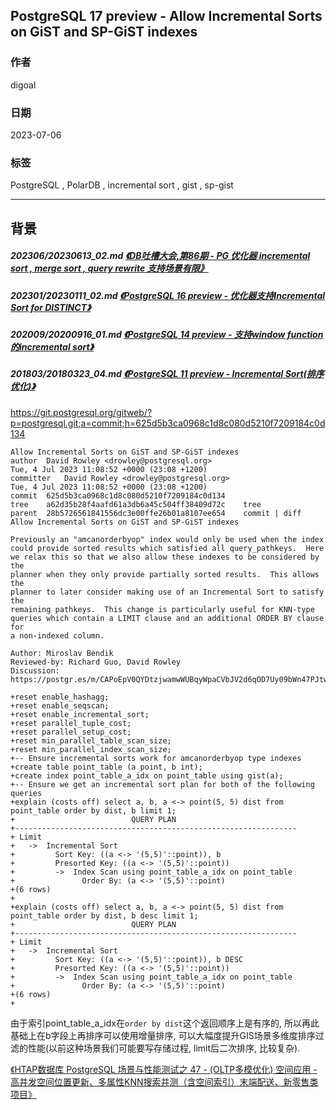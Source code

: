 ## PostgreSQL 17 preview - Allow Incremental Sorts on GiST and SP-GiST indexes     
                                                                                                                            
### 作者                                                                                                      
digoal                                                                                                      
                                                                                                      
### 日期                                                                                                      
2023-07-06                                                                                                  
                                                                                            
### 标签                                                                                                      
PostgreSQL , PolarDB , incremental sort , gist , sp-gist          
                                                                                                      
----                                                                                                      
                                                                                                      
## 背景       
##### 202306/20230613_02.md   [《DB吐槽大会,第86期 - PG 优化器 incremental sort , merge sort , query rewrite 支持场景有限》](../202306/20230613_02.md)      
##### 202301/20230111_02.md   [《PostgreSQL 16 preview - 优化器支持Incremental Sort for DISTINCT》](../202301/20230111_02.md)      
##### 202009/20200916_01.md   [《PostgreSQL 14 preview - 支持window function的incremental sort》](../202009/20200916_01.md)      
##### 201803/20180323_04.md   [《PostgreSQL 11 preview - Incremental Sort(排序优化)》](../201803/20180323_04.md)              
    
https://git.postgresql.org/gitweb/?p=postgresql.git;a=commit;h=625d5b3ca0968c1d8c080d5210f7209184c0d134    
    
```    
Allow Incremental Sorts on GiST and SP-GiST indexes    
author	David Rowley <drowley@postgresql.org>	    
Tue, 4 Jul 2023 11:08:52 +0000 (23:08 +1200)    
committer	David Rowley <drowley@postgresql.org>	    
Tue, 4 Jul 2023 11:08:52 +0000 (23:08 +1200)    
commit	625d5b3ca0968c1d8c080d5210f7209184c0d134    
tree	a62d35b28f4aafd61a3db6a45c504ff38409d72c	tree    
parent	28b5726561841556dc3e00ffe26b01a8107ee654	commit | diff    
Allow Incremental Sorts on GiST and SP-GiST indexes    
    
Previously an "amcanorderbyop" index would only be used when the index    
could provide sorted results which satisfied all query_pathkeys.  Here    
we relax this so that we also allow these indexes to be considered by the    
planner when they only provide partially sorted results.  This allows the    
planner to later consider making use of an Incremental Sort to satisfy the    
remaining pathkeys.  This change is particularly useful for KNN-type    
queries which contain a LIMIT clause and an additional ORDER BY clause for    
a non-indexed column.    
    
Author: Miroslav Bendik    
Reviewed-by: Richard Guo, David Rowley    
Discussion: https://postgr.es/m/CAPoEpV0QYDtzjwamwWUBqyWpaCVbJV2d6qOD7Uy09bWn47PJtw%40mail.gmail.com    
```    
    
    
```      
+reset enable_hashagg;    
+reset enable_seqscan;    
+reset enable_incremental_sort;    
+reset parallel_tuple_cost;    
+reset parallel_setup_cost;    
+reset min_parallel_table_scan_size;    
+reset min_parallel_index_scan_size;    
+-- Ensure incremental sorts work for amcanorderbyop type indexes    
+create table point_table (a point, b int);    
+create index point_table_a_idx on point_table using gist(a);    
+-- Ensure we get an incremental sort plan for both of the following queries    
+explain (costs off) select a, b, a <-> point(5, 5) dist from point_table order by dist, b limit 1;    
+                          QUERY PLAN                               
+---------------------------------------------------------------    
+ Limit    
+   ->  Incremental Sort    
+         Sort Key: ((a <-> '(5,5)'::point)), b    
+         Presorted Key: ((a <-> '(5,5)'::point))    
+         ->  Index Scan using point_table_a_idx on point_table    
+               Order By: (a <-> '(5,5)'::point)    
+(6 rows)    
+    
+explain (costs off) select a, b, a <-> point(5, 5) dist from point_table order by dist, b desc limit 1;    
+                          QUERY PLAN                               
+---------------------------------------------------------------    
+ Limit    
+   ->  Incremental Sort    
+         Sort Key: ((a <-> '(5,5)'::point)), b DESC    
+         Presorted Key: ((a <-> '(5,5)'::point))    
+         ->  Index Scan using point_table_a_idx on point_table    
+               Order By: (a <-> '(5,5)'::point)    
+(6 rows)    
+    
```      
    
由于索引point_table_a_idx在`order by dist`这个返回顺序上是有序的, 所以再此基础上在b字段上再排序可以使用增量排序, 可以大幅度提升GIS场景多维度排序过滤的性能(以前这种场景我们可能要写存储过程, limit后二次排序, 比较复杂).      
      
[《HTAP数据库 PostgreSQL 场景与性能测试之 47 - (OLTP多模优化) 空间应用 - 高并发空间位置更新、多属性KNN搜索并测（含空间索引）末端配送、新零售类项目》](../201711/20171107_48.md)

        
